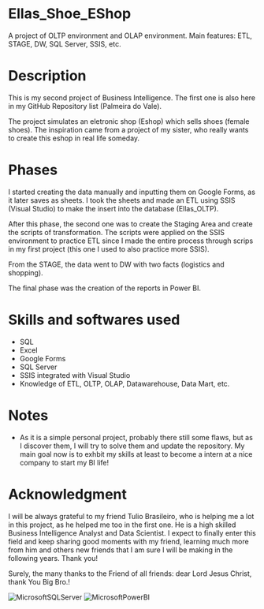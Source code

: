 # Ellas_Shoe_EShop
A project of OLTP environment and OLAP environment. Main features: ETL, STAGE, DW, SQL Server, SSIS, etc.

# Description

This is my second project of Business Intelligence. The first one is also here in my GitHub Repository list (Palmeira do Vale).

The project simulates an eletronic shop (Eshop) which sells shoes (female shoes). The inspiration came from a project of my sister, who really wants to create this eshop
in real life someday. 

# Phases

I started creating the data manually and inputting them on Google Forms, as it later saves as sheets. I took the sheets and made an ETL using SSIS (Visual Studio) to make the insert into the database (Ellas_OLTP).

After this phase, the second one was to create the Staging Area and create the scripts of transformation. The scripts were applied on the SSIS environment to practice ETL
since I made the entire process through scrips in my first project (this one I used to also practice more SSIS). 

From the STAGE, the data went to DW with two facts (logistics and shopping). 

The final phase was the creation of the reports in Power BI.

# Skills and softwares used

- SQL
- Excel
- Google Forms
- SQL Server
- SSIS integrated with Visual Studio
- Knowledge of ETL, OLTP, OLAP, Datawarehouse, Data Mart, etc.

# Notes

- As it is a simple personal project, probably there still some flaws, but as I discover them, I will try to solve them and update the repository. My main goal now is to exhbit my skills at least to become a intern at a nice company to start my BI life! 

# Acknowledgment

I will be always grateful to my friend Tulio Brasileiro, who is helping me a lot in this project, as he helped me too in the first one. He is a high skilled Business Intelligence Analyst and Data Scientist. I expect to finally enter this field and keep sharing good moments with my friend, learning much more from him and others new friends that I am sure I will be making in the following years. Thank you!

Surely, the many thanks to the Friend of all friends: dear Lord Jesus Christ, thank You Big Bro.!
	
![MicrosoftSQLServer](https://img.shields.io/badge/Microsoft%20SQL%20Sever-CC2927?style=for-the-badge&logo=microsoft%20sql%20server&logoColor=white)
![MicrosoftPowerBI](https://img.shields.io/badge/PowerBI-F2C811?style=for-the-badge&logo=Power%20BI&logoColor=white)


